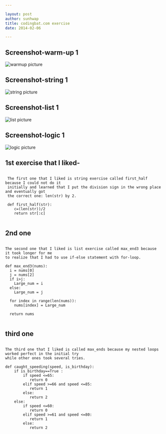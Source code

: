 ```yaml
---

layout: post
author: sunhwap
title: codingbat.com exercise
date: 2014-02-06

---
```


## Screenshot-warm-up 1



![warmup picture]( http://www.unc.edu/~sunhwa/560/warmup-1.PNG)



## Screenshot-string 1



![string picture]( http://www.unc.edu/~sunhwa/560/string-1.PNG)



## Screenshot-list 1



![list picture]( http://www.unc.edu/~sunhwa/560/list-1.PNG)



## Screenshot-logic 1



![logic picture]( http://www.unc.edu/~sunhwa/560/logic-1.PNG)



## 1st exercise that I liked-


```

 The first one that I liked is string exercise called first_half because I could not do it 
 initially and learned that I put the division sign in the wrong place  and eventually got 
 the correct one: len(str) by 2.  
 
 def first_half(str):
    c=(len(str))/2
    return str[:c]
    
```

## 2nd one

```

The second one that I liked is list exercise called max_end3 because it took longer for me 
to realize that I had to use if-else statement with for-loop.

def max_end3(nums):
  i = nums[0]
  j = nums[2]
  if i>j:
    Large_num = i  
  else:
    Large_num = j
  
  for index in range(len(nums)):
    nums[index] = Large_num
    
  return nums
  
```

## third one

```

The third one that I liked is called max_ends because my nested loops worked perfect in the initial try
while other ones took several tries.

def caught_speeding(speed, is_birthday):
    if is_birthday==True :
        if speed <=65:
           return 0
        elif speed >=66 and speed <=85:
           return 1
        else:
           return 2
    else:
        if speed <=60:
           return 0
        elif speed >=61 and speed <=80:
           return 1
        else:
           return 2
           
```





